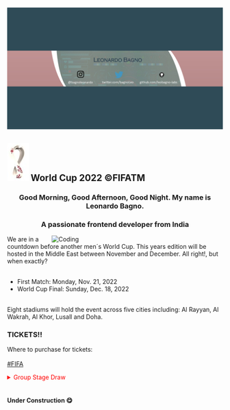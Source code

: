 ![](games.jpg)
## ![](qatar4.jpg) **World Cup 2022** &copy;FIFATM

<h3 align="center">Good Morning, Good Afternoon, Good Night. My name is Leonardo Bagno.</h3>
<h3 align="center">A passionate frontend developer from India</h3>
<img align="right" alt="Coding" width="400" src=https://github.com/leobagno-labs/WorldCup/blob/main/LeoBagno.gif

We are in a countdown before another men´s World Cup. This years edition will be hosted in the Middle East between November and December. All right!, but when exactly?</br></br>

- First Match: Monday, Nov. 21, 2022
- World Cup Final: Sunday, Dec. 18, 2022 </br></br>
  
Eight stadiums will hold the event across five cities including: Al Rayyan, Al Wakrah, Al Khor, Lusall and Doha. </br>

### **TICKETS!!** 

Where to purchase for tickets:</br></br>
[#FIFA](https://www.fifa.com/fifaplus/en/tickets)

<details style="color: red">


<summary>Group Stage Draw</summary>


| Group A     | Group B | Group C      | Group D   | Group E    | Group F | Group G     | Group H     |
| ----------- | ------- | ------------ | --------- | ---------- | ------- | ----------- | ----------- |
| Qatar       | England | Argentina    | France    | Spain      | Belgium | Brazil      | Portugal    |
| Senegal     | Iran    | Saudi Arabia | Australia | Costa Rica | Canada  | Serbia      | Ghana       |
| Ecuador     | USA     | Mexico       | Denmark   | Germany    | Morroco | Switzerland | Uruguay     |
| Netherlands | Wales   | Poland       | Tunisia   | Japan      | Croatia | Cameroon    | South Korea |

 </details> </br>

#### Under Construction 😋

